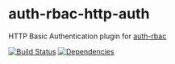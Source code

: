 # auth-rbac-http-auth

HTTP Basic Authentication plugin for [auth-rbac](https://github.com/alex94puchades/auth-rbac.git)

[![Build Status](https://travis-ci.org/alex94puchades/auth-rbac-http-auth.svg?branch=master)](https://travis-ci.org/alex94puchades/auth-rbac-http-auth)
[![Dependencies](https://david-dm.org/alex94puchades/auth-rbac-http-auth.svg)](https://david-dm.org/alex94puchades/auth-rbac-http-auth)
